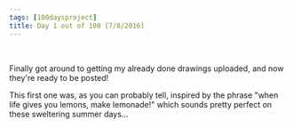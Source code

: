 ```yaml
---
tags: [100daysproject]
title: Day 1 out of 100 [7/8/2016]
---
```


<img src="{{ site.url }}{{ site.baseurl }}/images/100days/1lemonade.jpg" alt="">
<img src="{{ site.url }}{{ site.baseurl }}/images/1lemonade.jpg" alt="">


Finally got around to getting my already done drawings uploaded, and now they're ready to be posted!

This first one was, as you can probably tell, inspired by the phrase "when life gives you lemons, make lemonade!" which sounds pretty perfect on these sweltering summer days...
